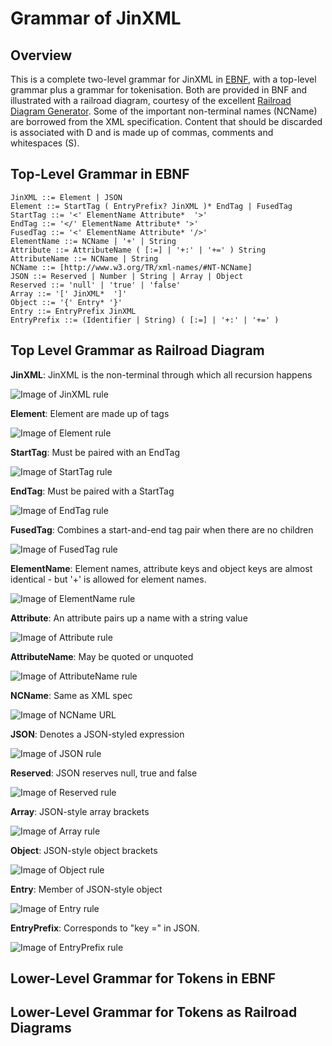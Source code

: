 # Grammar of JinXML

## Overview
This is a complete two-level grammar for JinXML in [EBNF](https://en.wikipedia.org/wiki/Extended_Backus%E2%80%93Naur_form), with a top-level grammar plus a grammar for tokenisation. Both are provided in BNF and illustrated with a railroad diagram, courtesy of the excellent [Railroad Diagram Generator](http://bottlecaps.de/rr/ui). Some of the important non-terminal names (NCName) are borrowed from the XML specification. Content that should be discarded is associated with D and is made up of commas, comments and whitespaces (S).

## Top-Level Grammar in EBNF
```
JinXML ::= Element | JSON
Element ::= StartTag ( EntryPrefix? JinXML )* EndTag | FusedTag
StartTag ::= '<' ElementName Attribute*  '>'
EndTag ::= '</' ElementName Attribute* '>'
FusedTag ::= '<' ElementName Attribute* '/>'
ElementName ::= NCName | '+' | String
Attribute ::= AttributeName ( [:=] | '+:' | '+=' ) String
AttributeName ::= NCName | String
NCName ::= [http://www.w3.org/TR/xml-names/#NT-NCName]
JSON ::= Reserved | Number | String | Array | Object
Reserved ::= 'null' | 'true' | 'false'
Array ::= '[' JinXML*  ']'
Object ::= '{' Entry* '}'
Entry ::= EntryPrefix JinXML
EntryPrefix ::= (Identifier | String) ( [:=] | '+:' | '+=' )
```

## Top Level Grammar as Railroad Diagram

__JinXML__: JinXML is the non-terminal through which all recursion happens

![Image of JinXML rule](https://raw.githubusercontent.com/sfkleach/JinXML/master/grammar2/images/JinXML.png "JinXML is the non-terminal through which all recursion happens")

__Element__: Element are made up of tags

![Image of Element rule](https://raw.githubusercontent.com/sfkleach/JinXML/master/grammar2/images/Element.png "Element are made up of tags")

__StartTag__: Must be paired with an EndTag

![Image of StartTag rule](https://raw.githubusercontent.com/sfkleach/JinXML/master/grammar2/images/StartTag.png "Must be paired with an EndTag")

__EndTag__: Must be paired with a StartTag

![Image of EndTag rule](https://raw.githubusercontent.com/sfkleach/JinXML/master/grammar2/images/EndTag.png "Must be paired with a StartTag")

__FusedTag__: Combines a start-and-end tag pair when there are no children

![Image of FusedTag rule](https://raw.githubusercontent.com/sfkleach/JinXML/master/grammar2/images/FusedTag.png "Combines a start-and-end tag pair when there are no children")

__ElementName__: Element names, attribute keys and object keys are almost identical - but '+' is allowed for element names.

![Image of ElementName rule](https://raw.githubusercontent.com/sfkleach/JinXML/master/grammar2/images/ElementName.png "Element names support + for defaulting")

__Attribute__: An attribute pairs up a name with a string value

![Image of Attribute rule](https://raw.githubusercontent.com/sfkleach/JinXML/master/grammar2/images/Attribute.png "An attribute pairs up a name with a string value")

__AttributeName__: May be quoted or unquoted

![Image of AttributeName rule](https://raw.githubusercontent.com/sfkleach/JinXML/master/grammar2/images/AttributeName.png "May be quoted or unquoted")

__NCName__: Same as XML spec

![Image of NCName URL](https://raw.githubusercontent.com/sfkleach/JinXML/master/grammar2/images/NCName.png "Same as XML spec")

__JSON__: Denotes a JSON-styled expression

![Image of JSON rule](https://raw.githubusercontent.com/sfkleach/JinXML/master/grammar2/images/JSON.png "Denotes a JSON-styled expression")

__Reserved__: JSON reserves null, true and false

![Image of Reserved rule](https://raw.githubusercontent.com/sfkleach/JinXML/master/grammar2/images/Reserved.png "JSON reserves null, true and false")

__Array__: JSON-style array brackets

![Image of Array rule](https://raw.githubusercontent.com/sfkleach/JinXML/master/grammar2/images/Array.png "JSON-style array brackets")

__Object__: JSON-style object brackets

![Image of Object rule](https://raw.githubusercontent.com/sfkleach/JinXML/master/grammar2/images/Object.png "JSON-style object brackets")

__Entry__: Member of JSON-style object

![Image of Entry rule](https://raw.githubusercontent.com/sfkleach/JinXML/master/grammar2/images/Entry.png "Member of JSON-style object")

__EntryPrefix__: Corresponds to "key =" in JSON.

![Image of EntryPrefix rule](https://raw.githubusercontent.com/sfkleach/JinXML/master/grammar2/images/EntryPrefix.png "Corresponds to 'key =' in JSON")

## Lower-Level Grammar for Tokens in EBNF

## Lower-Level Grammar for Tokens as Railroad Diagrams
